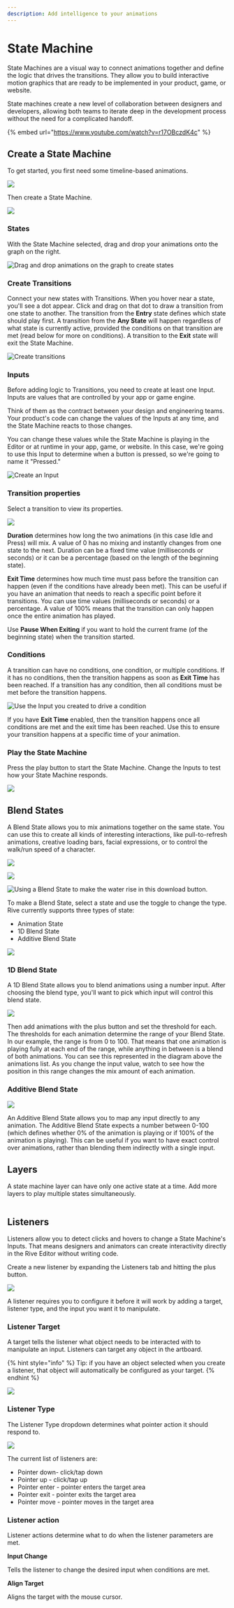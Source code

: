 ```yaml
---
description: Add intelligence to your animations
---
```


# State Machine

State Machines are a visual way to connect animations together and define the logic that drives the transitions. They allow you to build interactive motion graphics that are ready to be implemented in your product, game, or website.

State machines create a new level of collaboration between designers and developers, allowing both teams to iterate deep in the development process without the need for a complicated handoff.

{% embed url="https://www.youtube.com/watch?v=r17OBczdK4c" %}

## Create a State Machine

To get started, you first need some timeline-based animations.

![](../.gitbook/assets/screen-shot-2021-04-02-at-7.02.56-pm.png)

Then create a State Machine.

![](../.gitbook/assets/screen-shot-2021-04-02-at-7.03.33-pm.png)

### States

With the State Machine selected, drag and drop your animations onto the graph on the right.

![Drag and drop animations on the graph to create states](../.gitbook/assets/2021-04-02-19.06.19.gif)

### Create Transitions

Connect your new states with Transitions. When you hover near a state, you'll see a dot appear. Click and drag on that dot to draw a transition from one state to another. The transition from the **Entry** state defines which state should play first. A transition from the **Any State** will happen regardless of what state is currently active, provided the conditions on that transition are met (read below for more on conditions). A transition to the **Exit** state will exit the State Machine.

![Create transitions](../.gitbook/assets/2021-04-02-19.11.06.gif)

### Inputs

Before adding logic to Transitions, you need to create at least one Input. Inputs are values that are controlled by your app or game engine.

Think of them as the contract between your design and engineering teams. Your product's code can change the values of the Inputs at any time, and the State Machine reacts to those changes.

You can change these values while the State Machine is playing in the Editor or at runtime in your app, game, or website. In this case, we're going to use this Input to determine when a button is pressed, so we're going to name it "Pressed."

![Create an Input](../.gitbook/assets/2021-04-02-20.04.07.gif)

### Transition properties

Select a transition to view its properties.

![](../.gitbook/assets/2021-04-02-20.10.48.gif)

**Duration** determines how long the two animations (in this case Idle and Press) will mix. A value of 0 has no mixing and instantly changes from one state to the next. Duration can be a fixed time value (milliseconds or seconds) or it can be a percentage (based on the length of the beginning state).&#x20;

**Exit Time** determines how much time must pass before the transition can happen (even if the conditions have already been met). This can be useful if you have an animation that needs to reach a specific point before it transitions. You can use time values (milliseconds or seconds) or a percentage. A value of 100% means that the transition can only happen once the entire animation has played.

Use **Pause When Exiting** if you want to hold the current frame (of the beginning state) when the transition started.

### Conditions

A transition can have no conditions, one condition, or multiple conditions. If it has no conditions, then the transition happens as soon as **Exit Time** has been reached. If a transition has any condition, then all conditions must be met before the transition happens.

![Use the Input you created to drive a condition](../.gitbook/assets/2021-04-02-20.33.12.gif)

If you have **Exit Time** enabled, then the transition happens once all conditions are met and the exit time has been reached. Use this to ensure your transition happens at a specific time of your animation.

### Play the State Machine

Press the play button to start the State Machine. Change the Inputs to test how your State Machine responds.

![](../.gitbook/assets/2021-04-02-20.45.15.gif)

## Blend States

A Blend State allows you to mix animations together on the same state. You can use this to create all kinds of interesting interactions, like pull-to-refresh animations, creative loading bars, facial expressions, or to control the walk/run speed of a character.

![](https://public.rive.app/help/1d\_blend.gif)

![](https://public.rive.app/help/1d\_blend.gif)

![Using a Blend State to make the water rise in this download button.](../.gitbook/assets/liquid\_download.gif)

To make a Blend State, select a state and use the toggle to change the type. Rive currently supports three types of state:

* Animation State
* 1D Blend State
* Additive Blend State

![](../.gitbook/assets/blend\_states.gif)

### 1D Blend State

A 1D Blend State allows you to blend animations using a number input. After choosing the blend type, you'll want to pick which input will control this blend state.

![](../.gitbook/assets/1d\_blend.gif)

Then add animations with the plus button and set the threshold for each. The thresholds for each animation determine the range of your Blend State. In our example, the range is from 0 to 100. That means that one animation is playing fully at each end of the range, while anything in between is a blend of both animations. You can see this represented in the diagram above the animations list. As you change the input value, watch to see how the position in this range changes the mix amount of each animation.

### Additive Blend State

![](../.gitbook/assets/screen-shot-2021-05-11-at-9.41.59-pm.png)

An Additive Blend State allows you to map any input directly to any animation. The Additive Blend State expects a number between 0-100 (which defines whether 0% of the animation is playing or if 100% of the animation is playing). This can be useful if you want to have exact control over animations, rather than blending them indirectly with a single input.

## Layers

A state machine layer can have only one active state at a time. Add more layers to play multiple states simultaneously.

<figure><img src="../.gitbook/assets/CleanShot 2022-09-10 at 18.13.25@2x.png" alt=""><figcaption></figcaption></figure>

## Listeners

Listeners allow you to detect clicks and hovers to change a State Machine's Inputs. That means designers and animators can create interactivity directly in the Rive Editor without writing code.

Create a new listener by expanding the Listeners tab and hitting the plus button.

![](<../.gitbook/assets/2022-06-10 14.45.22 (1).gif>)

A listener requires you to configure it before it will work by adding a target, listener type, and the input you want it to manipulate.

### **Listener Target**

A target tells the listener what object needs to be interacted with to manipulate an input. Listeners can target any object in the artboard.

{% hint style="info" %}
Tip: if you have an object selected when you create a listener, that object will automatically be configured as your target.
{% endhint %}

![](<../.gitbook/assets/2022-06-10 14.46.46.gif>)

### Listener Type

The Listener Type dropdown determines what pointer action it should respond to.

![](<../.gitbook/assets/2022-07-05 09.15.30.gif>)

The current list of listeners are:

* Pointer down- click/tap down
* Pointer up - click/tap up
* Pointer enter - pointer enters the target area
* Pointer exit - pointer exits the target area
* Pointer move - pointer moves in the target area

### Listener action

Listener actions determine what to do when the listener parameters are met.



**Input Change**

Tells the listener to change the desired input when conditions are met.



**Align Target**

Aligns the target with the mouse cursor.
